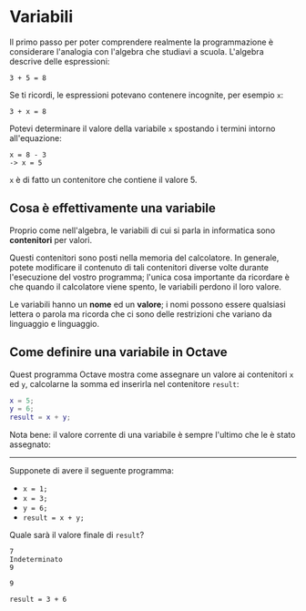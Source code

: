 Variabili
=========

Il primo passo per poter comprendere realmente la programmazione è
considerare l'analogia con l'algebra che studiavi a scuola. L'algebra
descrive delle espressioni:

    3 + 5 = 8

Se ti ricordi, le espressioni potevano contenere incognite, per esempio
`x`:

    3 + x = 8

Potevi determinare il valore della variabile `x` spostando i termini
intorno all'equazione:

    x = 8 - 3
    -> x = 5

`x` è di fatto un contenitore che contiene il valore 5.

Cosa è effettivamente una variabile
-----------------------------------

Proprio come nell'algebra, le variabili di cui si parla in informatica
sono **contenitori** per valori.

Questi contenitori sono posti nella memoria del calcolatore. In
generale, potete modificare il contenuto di tali contenitori diverse
volte durante l'esecuzione del vostro programma; l'unica cosa importante
da ricordare è che quando il calcolatore viene spento, le variabili
perdono il loro valore.

Le variabili hanno un **nome** ed un **valore**; i nomi possono essere
qualsiasi lettera o parola ma ricorda che ci sono delle restrizioni che
variano da linguaggio e linguaggio.

Come definire una variabile in Octave
------------------------------------

Quest programma Octave mostra come assegnare un valore ai contenitori
`x` ed `y`, calcolarne la somma ed inserirla nel contenitore `result`:

``` matlab
x = 5;
y = 6;
result = x + y;
```

Nota bene: il valore corrente di una variabile è sempre l'ultimo che le
è stato assegnato:

------------------------------------------------------------------------

Supponete di avere il seguente programma:

-   `x = 1;`
-   `x = 3;`
-   `y = 6;`
-   `result = x + y;`

Quale sarà il valore finale di `result`?

``` quiz
7
Indeterminato
9
```

``` quiz
9
```

``` quiz
result = 3 + 6
```
